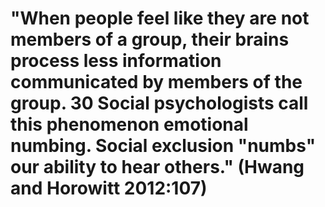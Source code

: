 # "When people feel like they are not members of a group, their brains process less information communicated by members of the group. 30 Social psychologists call this phenomenon emotional numbing. Social exclusion "numbs" our ability to hear others." (Hwang and Horowitt 2012:107)